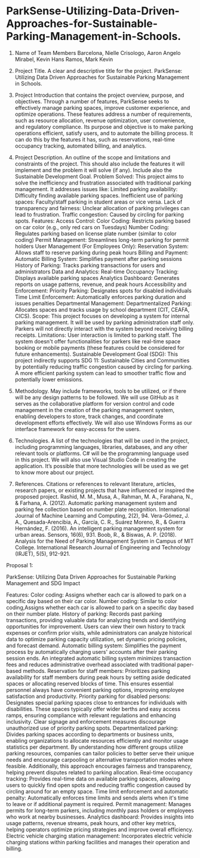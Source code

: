 # ParkSense-Utilizing-Data-Driven-Approaches-for-Sustainable-Parking-Management-in-Schools.

1. Name of Team Members
Barcelona, Nielle
Crisologo, Aaron Angelo
Mirabel, Kevin Hans
Ramos, Mark Kevin

2. Project Title. A clear and descriptive title for the project.
ParkSense: Utilizing Data Driven Approaches for Sustainable Parking Management in Schools.

3. Project Introduction that contains the project overview, purpose, and objectives.
	Through a number of features, ParkSense seeks to effectively manage parking spaces, improve customer experience, and optimize operations. These features address a number of requirements, such as resource allocation, revenue optimization, user convenience, and regulatory compliance.
	Its purpose and objective is to make parking operations efficient, satisfy users, and to automate the billing process. It can do this by the features it has, such as reservations, real-time occupancy tracking, automated billing, and analytics.

4. Project Description. An outline of the scope and limitations and constraints of the
project. This should also include the features it will implement and the problem it will
solve (if any). Include also the Sustainable Development Goal.
Problem Solved:
This project aims to solve the inefficiency and frustration associated with traditional parking management. It addresses issues like:
Limited parking availability: Difficulty finding available parking spaces.
Inefficient use of parking spaces: Faculty/staff parking in student areas or vice versa.
Lack of transparency and fairness: Unclear allocation of parking privileges can lead to frustration.
Traffic congestion: Caused by circling for parking spots.
Features:
Access Control:
Color Coding: Restricts parking based on car color (e.g., only red cars on Tuesdays)
Number Coding: Regulates parking based on license plate number (similar to color coding)
Permit Management: Streamlines long-term parking for permit holders
User Management (For Employees Only):
Reservation System: Allows staff to reserve parking during peak hours
Billing and Payment:
Automatic Billing System: Simplifies payment after parking sessions
History of Parking: Tracks parking transactions for users and administrators
Data and Analytics:
Real-time Occupancy Tracking: Displays available parking spaces
Analytics Dashboard: Generates reports on usage patterns, revenue, and peak hours
Accessibility and Enforcement:
Priority Parking: Designates spots for disabled individuals
Time Limit Enforcement: Automatically enforces parking duration and issues penalties
Departmental Management:
Departmentalized Parking: Allocates spaces and tracks usage by school department (CIT, CEAFA, CICS).
Scope:
This project focuses on developing a system for internal parking management. It will be used by parking administration staff only. Parkers will not directly interact with the system beyond receiving billing receipts.
Limitations:
User interaction is limited to parking staff.
The system doesn't offer functionalities for parkers like real-time space booking or mobile payments (these features could be considered for future enhancements).
Sustainable Development Goal (SDG):
This project indirectly supports SDG 11: Sustainable Cities and Communities by potentially reducing traffic congestion caused by circling for parking. A more efficient parking system can lead to smoother traffic flow and potentially lower emissions.

5. Methodology. May include frameworks, tools to be utilized, or if there will be any
design patterns to be followed.
	We will use GitHub as it serves as the collaborative platform for version control and code management in the creation of the parking management system, enabling developers to store, track changes, and coordinate development efforts effectively. We will also use Windows Forms as our interface framework for easy-access for the users.

6. Technologies. A list of the technologies that will be used in the project, including
programming languages, libraries, databases, and any other relevant tools or platforms.
	C# will be the programming language used in this project. We will also use Visual Studio Code in creating the application. It’s possible that more technologies will be used as we get to know more about our project.
	
7. References. Citations or references to relevant literature, articles, research papers, or
existing projects that have influenced or inspired the proposed project.
Rashid, M. M., Musa, A., Rahman, M. A., Farahana, N., & Farhana, A. (2012). Automatic parking management system and parking fee collection based on number plate recognition. International Journal of Machine Learning and Computing, 2(2), 94.
Vera-Gómez, J. A., Quesada-Arencibia, A., García, C. R., Suárez Moreno, R., & Guerra Hernández, F. (2016). An intelligent parking management system for urban areas. Sensors, 16(6), 931.
Boob, R., & Biswas, A. P. (2018). Analysis for the Need of Parking Management System in Campus of MIT College. International Research Journal of Engineering and Technology (IRJET), 5(5), 912-921.










































Proposal 1: 

ParkSense: Utilizing Data Driven Approaches for Sustainable Parking Management and SDG Impact

Features:
Color coding: Assigns whether each car is allowed to park on a specific day based on their car color.
Number coding: Similar to color coding,Assigns whether each car is allowed to park on a specific day based on their number plate.
History of parking: Records past parking transactions, providing valuable data for analyzing trends and identifying opportunities for improvement. Users can view their own history to track expenses or confirm prior visits, while administrators can analyze historical data to optimize parking capacity utilization, set dynamic pricing policies, and forecast demand.
Automatic billing system: Simplifies the payment process by automatically charging users' accounts after their parking session ends. An integrated automatic billing system minimizes transaction fees and reduces administrative overhead associated with traditional paper-based methods.
Reservation for staff members: Prioritizes parking availability for staff members during peak hours by setting aside dedicated spaces or allocating reserved blocks of time. This ensures essential personnel always have convenient parking options, improving employee satisfaction and productivity.
Priority parking for disabled persons: Designates special parking spaces close to entrances for individuals with disabilities. These spaces typically offer wider berths and easy access ramps, ensuring compliance with relevant regulations and enhancing inclusivity. Clear signage and enforcement measures discourage unauthorized use of priority parking spots.
Departmentalized parking: Divides parking spaces according to departments or business units, enabling organizations to allocate resources efficiently and monitor usage statistics per department. By understanding how different groups utilize parking resources, companies can tailor policies to better serve their unique needs and encourage carpooling or alternative transportation modes where feasible. Additionally, this approach encourages fairness and transparency, helping prevent disputes related to parking allocation.
Real-time occupancy tracking: Provides real-time data on available parking spaces, allowing users to quickly find open spots and reducing traffic congestion caused by circling around for an empty space.
Time limit enforcement and automatic penalty: Automatically enforces time limits and sends alerts when it's time to leave or if additional payment is required.
Permit management: Manages permits for long-term parkers, including monthly pass holders or employees who work at nearby businesses.
Analytics dashboard: Provides insights into usage patterns, revenue streams, peak hours, and other key metrics, helping operators optimize pricing strategies and improve overall efficiency.
Electric vehicle charging station management: Incorporates electric vehicle charging stations within parking facilities and manages their operation and billing.
